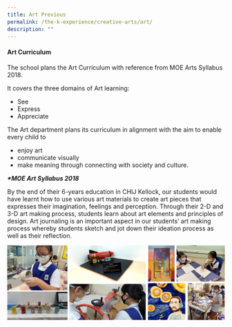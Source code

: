 ```yaml
---
title: Art Previous
permalink: /the-k-experience/creative-arts/art/
description: ""
---
```



<h4><strong>Art Curriculum</strong></h4>
<p>The school plans the Art Curriculum with reference from MOE Arts Syllabus 2018.</p>
<p>It covers the three domains of Art learning:</p>
<ul>
<li>See</li>
<li>Express</li>
<li>Appreciate&nbsp;</li>
</ul>
<p>The Art department plans its curriculum in alignment with the aim to enable every child to&nbsp;</p>
<ul>
<li>enjoy art</li>
<li>communicate visually&nbsp;</li>
<li>make meaning through connecting with society and culture.&nbsp;</li>
</ul>
<p><em><strong>*MOE Art Syllabus 2018</strong></em></p>
<p>By the end of their 6-years education in CHIJ Kellock, our students would have learnt how to use various art materials to create art pieces that expresses their imagination, feelings and perception. Through their 2-D and 3-D art making process, students learn about art elements and principles of design. Art journaling is an important aspect in our students&rsquo; art making process whereby students sketch and jot down their ideation process as well as their reflection.&nbsp;</p>
<img src="/images/art.png">